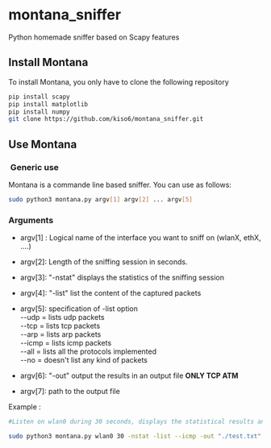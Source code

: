# montana_sniffer
 Python homemade sniffer based on Scapy features 


## Install Montana 
To install Montana, you only have to clone the following repository

```bash
pip install scapy
pip install matplotlib
pip install numpy
git clone https://github.com/kiso6/montana_sniffer.git
```

## Use Montana 
###  Generic use  
Montana is a commande line based sniffer. You can use as follows:

```bash
sudo python3 montana.py argv[1] argv[2] ... argv[5]
```
###  Arguments 

* argv[1] : Logical name of the interface you want to sniff on (wlanX, ethX, ....)  

* argv[2]: Length of the sniffing session in seconds.  

* argv[3]: "-nstat" displays the statistics of the sniffing session  

* argv[4]: "-list" list the content of the captured packets  

* argv[5]: specification of -list option  
        --udp = lists udp packets  
        --tcp = lists tcp packets  
        --arp = lists arp packets  
        --icmp = lists icmp packets  
        --all = lists all the protocols implemented  
        --no = doesn't list any kind of packets  
* argv[6]: "-out" output the results in an output file **ONLY TCP ATM**  
* argv[7]: path to the output file  

Example :
```bash
#Listen on wlan0 during 30 seconds, displays the statistical results and list icmp packets captured and record in test.txt

sudo python3 montana.py wlan0 30 -nstat -list --icmp -out "./test.txt"
```



